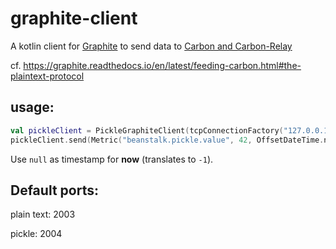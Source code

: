 # graphite-client

A kotlin client for [Graphite](https://graphiteapp.org/) to send data to [Carbon and Carbon-Relay](https://graphite.readthedocs.io/en/latest/carbon-daemons.html)   

cf. https://graphite.readthedocs.io/en/latest/feeding-carbon.html#the-plaintext-protocol

## usage:
```kotlin
val pickleClient = PickleGraphiteClient(tcpConnectionFactory("127.0.0.1", 2004))
pickleClient.send(Metric("beanstalk.pickle.value", 42, OffsetDateTime.now()))
```

Use `null` as timestamp for **now** (translates to `-1`).

## Default ports:

plain text: 2003

pickle: 2004
